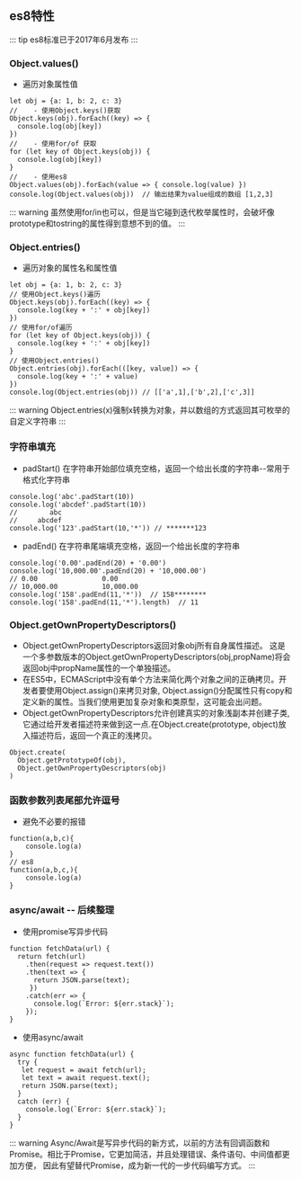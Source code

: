 ## es8特性
::: tip
es8标准已于2017年6月发布
:::
### Object.values()
- 遍历对象属性值

```js(6)
let obj = {a: 1, b: 2, c: 3}
//    - 使用Object.keys()获取
Object.keys(obj).forEach((key) => {
  console.log(obj[key])
})
//    - 使用for/of 获取
for (let key of Object.keys(obj)) {
  console.log(obj[key])
}
//    - 使用es8
Object.values(obj).forEach(value => { console.log(value) })
console.log(Object.values(obj))  // 输出结果为value组成的数组 [1,2,3]
```
::: warning
虽然使用for/in也可以，但是当它碰到迭代枚举属性时，会破坏像prototype和tostring的属性得到意想不到的值。
:::
### Object.entries()
- 遍历对象的属性名和属性值
```
let obj = {a: 1, b: 2, c: 3}
// 使用Object.keys()遍历
Object.keys(obj).forEach((key) => {
  console.log(key + ':' + obj[key])
})
// 使用for/of遍历
for (let key of Object.keys(obj)) {
  console.log(key + ':' + obj[key])
}
// 使用Object.entries()
Object.entries(obj).forEach(([key, value]) => {
  console.log(key + ':' + value) 
})
console.log(Object.entries(obj)) // [['a',1],['b',2],['c',3]]
```
::: warning
Object.entries(x)强制x转换为对象，并以数组的方式返回其可枚举的自定义字符串
:::
### 字符串填充
- padStart()
在字符串开始部位填充空格，返回一个给出长度的字符串--常用于格式化字符串
```
console.log('abc'.padStart(10))
console.log('abcdef'.padStart(10))
//        abc
//     abcdef
console.log('123'.padStart(10,'*')) // *******123
```
- padEnd()
在字符串尾端填充空格，返回一个给出长度的字符串
```
console.log('0.00'.padEnd(20) + '0.00')
console.log('10,000.00'.padEnd(20) + '10,000.00')
// 0.00                0.00
// 10,000.00           10,000.00
console.log('158'.padEnd(11,'*'))  // 158********
console.log('158'.padEnd(11,'*').length)  // 11
```
### Object.getOwnPropertyDescriptors()
- Object.getOwnPropertyDescriptors返回对象obj所有自身属性描述。
这是一个多参数版本的Object.getOwnPropertyDescriptors(obj,propName)将会返回obj中propName属性的一个单独描述。
- 在ES5中，ECMAScript中没有单个方法来简化两个对象之间的正确拷贝。开发者要使用Object.assign()来拷贝对象, Object.assign()分配属性只有copy和定义新的属性。当我们使用更加复杂对象和类原型，这可能会出问题。
- Object.getOwnPropertyDescriptors允许创建真实的对象浅副本并创建子类,它通过给开发者描述符来做到这一点.在Object.create(prototype, object)放入描述符后，返回一个真正的浅拷贝。
```
Object.create(
  Object.getPrototypeOf(obj),
  Object.getOwnPropertyDescriptors(obj)
)
```
### 函数参数列表尾部允许逗号
- 避免不必要的报错
```
function(a,b,c){
    console.log(a)
}
// es8
function(a,b,c,){
    console.log(a)
}
```
### async/await -- 后续整理
- 使用promise写异步代码
```
function fetchData(url) {  
  return fetch(url)  
    .then(request => request.text())  
    .then(text => {  
      return JSON.parse(text);  
     })  
    .catch(err => {  
      console.log(`Error: ${err.stack}`);  
    });  
}
```
- 使用async/await
```
async function fetchData(url) {  
  try {  
   let request = await fetch(url);  
   let text = await request.text();  
   return JSON.parse(text);  
  }  
  catch (err) {  
    console.log(`Error: ${err.stack}`);  
  }  
}
```
::: warning
Async/Await是写异步代码的新方式，以前的方法有回调函数和Promise。相比于Promise，它更加简洁，并且处理错误、条件语句、中间值都更加方便，
因此有望替代Promise，成为新一代的一步代码编写方式。
:::

